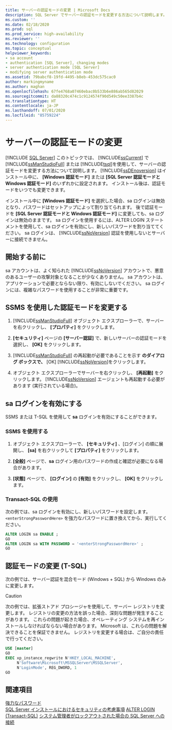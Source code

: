 ```yaml
---
title: サーバーの認証モードの変更 | Microsoft Docs
description: SQL Server でサーバーの認証モードを変更する方法について説明します。 このタスクには、SQL Server Management Studio か Transact-SQL のどちらかを使用できます。
ms.custom: ''
ms.date: 02/18/2020
ms.prod: sql
ms.prod_service: high-availability
ms.reviewer: ''
ms.technology: configuration
ms.topic: conceptual
helpviewer_keywords:
- sa account
- authentication [SQL Server], changing modes
- server authentication mode [SQL Server]
- modifying server authentication mode
ms.assetid: 79babcf8-19fd-4495-b8eb-453dc575cac0
author: markingmyname
ms.author: maghan
ms.openlocfilehash: 67fe4768a07460ebac0b533b6e886ab565d82029
ms.sourcegitcommit: da88320c474c1c9124574f90d549c50ee3387b4c
ms.translationtype: HT
ms.contentlocale: ja-JP
ms.lasthandoff: 07/01/2020
ms.locfileid: "85759224"
---
```

# <a name="change-server-authentication-mode"></a>サーバーの認証モードの変更

 [!INCLUDE [SQL Server](../../includes/applies-to-version/sqlserver.md)]
このトピックでは、 [!INCLUDE[ssCurrent](../../includes/sscurrent-md.md)] で [!INCLUDE[ssManStudioFull](../../includes/ssmanstudiofull-md.md)] または [!INCLUDE[tsql](../../includes/tsql-md.md)]を使用して、サーバーの認証モードを変更する方法について説明します。 [!INCLUDE[ssDEnoversion](../../includes/ssdenoversion-md.md)] はインストール中に、 **[Windows 認証モード]** または **[SQL Server 認証モードと Windows 認証モード]** のいずれかに設定されます。 インストール後は、認証モードをいつでも変更できます。

インストール中に **[Windows 認証モード]** を選択した場合、sa ログインは無効となり、パスワードはセットアップによって割り当てられます。 後で認証モードを **[SQL Server 認証モードと Windows 認証モード]** に変更しても、sa ログインは無効のままです。 sa ログインを使用するには、ALTER LOGIN ステートメントを使用して、sa ログインを有効にし、新しいパスワードを割り当ててください。 sa ログインは、 [!INCLUDE[ssNoVersion](../../includes/ssnoversion-md.md)] 認証を使用しないとサーバーに接続できません。

## <a name="before-you-begin"></a>開始する前に

sa アカウントは、よく知られた [!INCLUDE[ssNoVersion](../../includes/ssnoversion-md.md)] アカウントで、悪意のあるユーザーの攻撃対象となることが少なくありません。 sa アカウントは、アプリケーションで必要とならない限り、有効にしないでください。 sa ログインには、複雑なパスワードを使用することが非常に重要です。

## <a name="change-authentication-mode-with-ssms"></a>SSMS を使用した認証モードを変更する

1. [!INCLUDE[ssManStudioFull](../../includes/ssmanstudiofull-md.md)] オブジェクト エクスプローラーで、サーバーを右クリックし、 **[プロパティ]** をクリックします。

2. **[セキュリティ]** ページの **[サーバー認証]** で、新しいサーバーの認証モードを選択し、 **[OK]** をクリックします。

3. [!INCLUDE[ssManStudioFull](../../includes/ssmanstudiofull-md.md)] の再起動が必要であることを示す **のダイアログ ボックスで、** [OK] [!INCLUDE[ssNoVersion](../../includes/ssnoversion-md.md)]をクリックします。

4. オブジェクト エクスプローラーでサーバーを右クリックし、 **[再起動]** をクリックします。 [!INCLUDE[ssNoVersion](../../includes/ssnoversion-md.md)] エージェントも再起動する必要があります (実行されている場合)。

## <a name="enable-sa-login"></a>sa ログインを有効にする

SSMS または T-SQL を使用して **sa** ログインを有効にすることができます。

### <a name="use-ssms"></a>SSMS を使用する

1. オブジェクト エクスプローラーで、 **[セキュリティ]** 、[ログイン] の順に展開し、 **[sa]** を右クリックして **[プロパティ]** をクリックします。

2. **[全般]** ページで、**sa** ログイン用のパスワードの作成と確認が必要になる場合があります。

3. **[状態]** ページで、 **[ログイン]** の **[有効]** をクリックし、 **[OK]** をクリックします。

### <a name="using-transact-sql"></a>Transact-SQL の使用

次の例では、sa ログインを有効にし、新しいパスワードを設定します。 `<enterStrongPasswordHere>` を強力なパスワードに置き換えてから、実行してください。

```sql  
ALTER LOGIN sa ENABLE ;  
GO  
ALTER LOGIN sa WITH PASSWORD = '<enterStrongPasswordHere>' ;  
GO  
```

## <a name="change-authentication-mode-t-sql"></a>認証モードの変更 (T-SQL)

次の例では、サーバー認証を混合モード (Windows + SQL) から Windows のみに変更します。

> [!CAUTION]
> 次の例では、拡張ストアド プロシージャを使用して、サーバー レジストリを変更します。 レジストリの変更の方法を誤った場合、深刻な問題が発生することがあります。 これらの問題が起きた場合、オペレーティング システムを再インストールしなければならない場合があります。 Microsoft は、これらの問題を解決できることを保証できません。 レジストリを変更する場合は、ご自分の責任で行ってください。

```sql
USE [master]
GO
EXEC xp_instance_regwrite N'HKEY_LOCAL_MACHINE', 
     N'Software\Microsoft\MSSQLServer\MSSQLServer',
     N'LoginMode', REG_DWORD, 1
GO
```

## <a name="see-also"></a>関連項目

 [強力なパスワード](../../relational-databases/security/strong-passwords.md)   
 [SQL Server インストールにおけるセキュリティの考慮事項](../../sql-server/install/security-considerations-for-a-sql-server-installation.md) [ALTER LOGIN &#40;Transact-SQL&#41;](../../t-sql/statements/alter-login-transact-sql.md) [システム管理者がロックアウトされた場合の SQL Server への接続](../../database-engine/configure-windows/connect-to-sql-server-when-system-administrators-are-locked-out.md)
